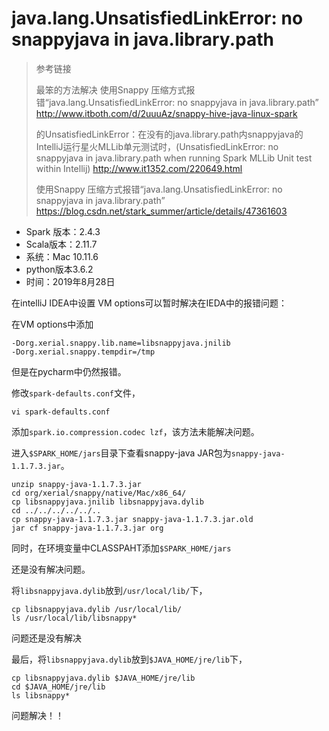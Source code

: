 # java.lang.UnsatisfiedLinkError: no snappyjava in java.library.path

> 参考链接
> 
> 最笨的方法解决 使用Snappy 压缩方式报错“java.lang.UnsatisfiedLinkError: no snappyjava in java.library.path”
> <http://www.itboth.com/d/2uuuAz/snappy-hive-java-linux-spark>
>
> 的UnsatisfiedLinkError：在没有的java.library.path内snappyjava的IntelliJ运行星火MLLib单元测试时，(UnsatisfiedLinkError: no snappyjava in java.library.path when running Spark MLLib Unit test within Intellij)
> <http://www.it1352.com/220649.html>
>
> 使用Snappy 压缩方式报错“java.lang.UnsatisfiedLinkError: no snappyjava in java.library.path”
> <https://blog.csdn.net/stark_summer/article/details/47361603>

- Spark 版本：2.4.3
- Scala版本：2.11.7
- 系统：Mac 10.11.6
- python版本3.6.2
- 时间：2019年8月28日

在intelliJ IDEA中设置 VM options可以暂时解决在IEDA中的报错问题：

在VM options中添加

    -Dorg.xerial.snappy.lib.name=libsnappyjava.jnilib 
    -Dorg.xerial.snappy.tempdir=/tmp
   
但是在pycharm中仍然报错。

修改`spark-defaults.conf`文件，

    vi spark-defaults.conf
   
添加`spark.io.compression.codec lzf`，该方法未能解决问题。

进入`$SPARK_HOME/jars`目录下查看snappy-java JAR包为`snappy-java-1.1.7.3.jar`。

    unzip snappy-java-1.1.7.3.jar
    cd org/xerial/snappy/native/Mac/x86_64/
    cp libsnappyjava.jnilib libsnappyjava.dylib
    cd ../../../../../..
    cp snappy-java-1.1.7.3.jar snappy-java-1.1.7.3.jar.old
    jar cf snappy-java-1.1.7.3.jar org

同时，在环境变量中CLASSPAHT添加`$SPARK_H0ME/jars`

还是没有解决问题。

将`libsnappyjava.dylib`放到`/usr/local/lib/`下，

    cp libsnappyjava.dylib /usr/local/lib/ 
    ls /usr/local/lib/libsnappy* 

问题还是没有解决

最后，将`libsnappyjava.dylib`放到`$JAVA_HOME/jre/lib`下，

    cp libsnappyjava.dylib $JAVA_HOME/jre/lib
    cd $JAVA_HOME/jre/lib
    ls libsnappy*
    
问题解决！！